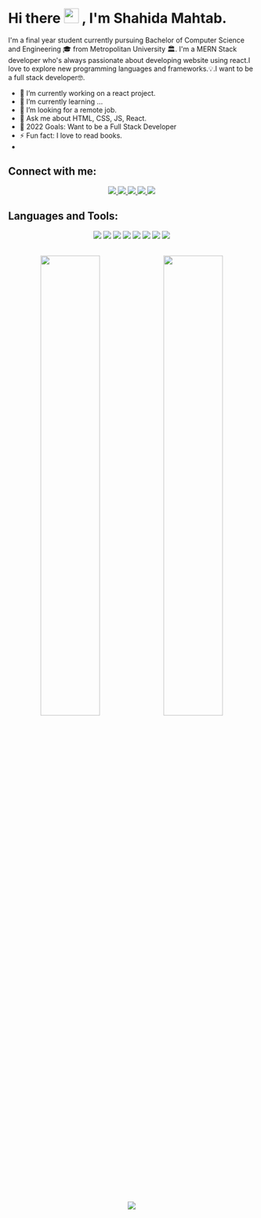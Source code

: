 # Hi there  <img src="https://raw.githubusercontent.com/MartinHeinz/MartinHeinz/master/wave.gif" width="30px"> , I'm Shahida Mahtab. 


I'm a final year student currently pursuing Bachelor of Computer Science and Engineering 🎓 from Metropolitan University 🏛. I'm a MERN Stack developer who's always passionate about developing website using react.I love to explore new programming languages and frameworks.💡.I want to be a full stack developer🤓.


  - 🔭 I’m currently working on a react project.
  - 🌱 I’m currently learning ...
  - 🤔 I’m looking for a remote job.
  - 💬 Ask me about HTML, CSS, JS, React.
  - 🥅 2022 Goals: Want to be a Full Stack Developer
  - ⚡ Fun fact: I love to read books.
  - 
## Connect with me: 

<p align = "center">
  <a href ="/#">
    <img src = "https://img.shields.io/twitter/follow/animesh__bhakat?label=Twitter&logo=twitter&style=for-the-badge"/>
  </a>
  <a href ="https://www.facebook.com/profile.php?id=100011036791575">
    <img src = "https://img.shields.io/badge/Facebook-1877F2?style=for-the-badge&logo=facebook&logoColor=white"/>
  </a>
  <a href ="https://www.instagram.com/marwasalvatore/">
    <img src = "https://img.shields.io/badge/Instagram-e95950?style=for-the-badge&logo=instagram&logoColor=white"/>
  </a>
  <a href ="https://www.linkedin.com/in/shahida-mahtab-a994521b2/">
    <img src = "https://img.shields.io/badge/LinkedIn-0077B5?style=for-the-badge&logo=linkedin&logoColor=white"/>
  </a>
  <a href ="mailto: shahidamahtab2@gmail.com">
    <img src = "https://img.shields.io/badge/Gmail-D14836?style=for-the-badge&logo=gmail&logoColor=white"/>
  </a>
</p>

## Languages and Tools:
<p align="center">
<img src="https://img.shields.io/badge/C-1572B6?style=for-the-badge&logo=C&logoColor=white">

<img src="https://img.shields.io/badge/HTML5-E34F26?style=for-the-badge&logo=html5&logoColor=white">
<img src="https://img.shields.io/badge/CSS3-1572B6?style=for-the-badge&logo=css3&logoColor=white">
<img src="https://img.shields.io/badge/JavaScript-F7DF1E?style=for-the-badge&logo=javascript&logoColor=black">
<img src="https://img.shields.io/badge/React-61dbfb?style=for-the-badge&logo=react&logoColor=white">
<img src="https://img.shields.io/badge/Git-F05032?style=for-the-badge&logo=git&logoColor=white">
<img src="https://img.shields.io/badge/GitHub-000000?style=for-the-badge&logo=github&logoColor=white">
<img src="https://img.shields.io/badge/Vs_Code-0078D4?style=for-the-badge&logo=visual%20studio%20code&logoColor=white">


<br />
<br />    
<p align="center">
<img width="49%" src="https://github-readme-stats.vercel.app/api?username=ShahidaMahtab&show_icons=true&theme=tokyonight&hide_border=true&locale=en&text_color=ff8b1f&title_color=ffbc1f&bg_color=020000" />

 <img width="49%" src="https://github-readme-stats.vercel.app/api/top-langs/?username=ShahidaMahtab&layout=compact&show_icons=true&theme=tokyonight&hide_border=true&text_color=ff8b1f&title_color=ffbc1f&bg_color=020000" />
</p> 

<p align = "center"> 
<img src="https://activity-graph.herokuapp.com/graph?username=shahidaMahtab&theme=redical&theme=tokyonight&hide_border=true&text_color=ff8b1f&title_color=ffbc1f&bg_color=020000">
</p>     


